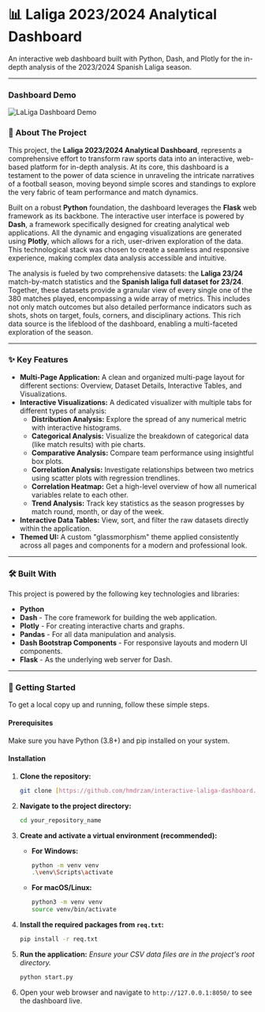 # 📊 Laliga 2023/2024 Analytical Dashboard

An interactive web dashboard built with Python, Dash, and Plotly for the in-depth analysis of the 2023/2024 Spanish Laliga season.

---

### Dashboard Demo

![LaLiga Dashboard Demo](./assets/dashboard.gif)

### 📖 About The Project

This project, the **Laliga 2023/2024 Analytical Dashboard**, represents a comprehensive effort to transform raw sports data into an interactive, web-based platform for in-depth analysis. At its core, this dashboard is a testament to the power of data science in unraveling the intricate narratives of a football season, moving beyond simple scores and standings to explore the very fabric of team performance and match dynamics.

Built on a robust **Python** foundation, the dashboard leverages the **Flask** web framework as its backbone. The interactive user interface is powered by **Dash**, a framework specifically designed for creating analytical web applications. All the dynamic and engaging visualizations are generated using **Plotly**, which allows for a rich, user-driven exploration of the data. This technological stack was chosen to create a seamless and responsive experience, making complex data analysis accessible and intuitive.

The analysis is fueled by two comprehensive datasets: the **Laliga 23/24** match-by-match statistics and the **Spanish laliga full dataset for 23/24**. Together, these datasets provide a granular view of every single one of the 380 matches played, encompassing a wide array of metrics. This includes not only match outcomes but also detailed performance indicators such as shots, shots on target, fouls, corners, and disciplinary actions. This rich data source is the lifeblood of the dashboard, enabling a multi-faceted exploration of the season.

---

### ✨ Key Features

* **Multi-Page Application:** A clean and organized multi-page layout for different sections: Overview, Dataset Details, Interactive Tables, and Visualizations.
* **Interactive Visualizations:** A dedicated visualizer with multiple tabs for different types of analysis:
    * **Distribution Analysis:** Explore the spread of any numerical metric with interactive histograms.
    * **Categorical Analysis:** Visualize the breakdown of categorical data (like match results) with pie charts.
    * **Comparative Analysis:** Compare team performance using insightful box plots.
    * **Correlation Analysis:** Investigate relationships between two metrics using scatter plots with regression trendlines.
    * **Correlation Heatmap:** Get a high-level overview of how all numerical variables relate to each other.
    * **Trend Analysis:** Track key statistics as the season progresses by match round, month, or day of the week.
* **Interactive Data Tables:** View, sort, and filter the raw datasets directly within the application.
* **Themed UI:** A custom "glassmorphism" theme applied consistently across all pages and components for a modern and professional look.

---

### 🛠️ Built With

This project is powered by the following key technologies and libraries:

* **Python**
* **Dash** - The core framework for building the web application.
* **Plotly** - For creating interactive charts and graphs.
* **Pandas** - For all data manipulation and analysis.
* **Dash Bootstrap Components** - For responsive layouts and modern UI components.
* **Flask** - As the underlying web server for Dash.

---

### 🚀 Getting Started

To get a local copy up and running, follow these simple steps.

#### Prerequisites

Make sure you have Python (3.8+) and pip installed on your system.

#### Installation

1.  **Clone the repository:**
    ```sh
    git clone [https://github.com/hmdrzam/interactive-laliga-dashboard.git](https://github.com/hmdrzam/interactive-laliga-dashboard.git)
    ```

2.  **Navigate to the project directory:**
    ```sh
    cd your_repository_name
    ```

3.  **Create and activate a virtual environment (recommended):**
    * **For Windows:**
        ```sh
        python -m venv venv
        .\venv\Scripts\activate
        ```
    * **For macOS/Linux:**
        ```sh
        python3 -m venv venv
        source venv/bin/activate
        ```

4.  **Install the required packages from `req.txt`:**
    ```sh
    pip install -r req.txt
    ```

5.  **Run the application:**
    *Ensure your CSV data files are in the project's root directory.*
    ```sh
    python start.py
    ```

6.  Open your web browser and navigate to `http://127.0.0.1:8050/` to see the dashboard live.